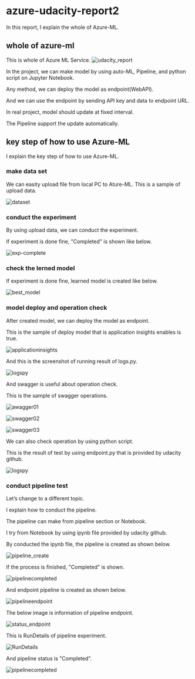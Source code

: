# azure-udacity-report2
In this report, I explain the whole of Azure-ML.

## whole of azure-ml
This is whole of Azure ML Service.
![udacity_report](https://github.com/uemuratakumi/azure-udacity-report2/assets/132246132/d3b3d774-c87c-43c5-8faa-e4007432b689)

In the project, we can make model by using auto-ML, Pipeline, and python script on Jupyter Notebook.

Any method, we can deploy the model as endpoint(WebAPI).

And we can use the endpoint by sending API key and data to endpoint URL.

In real project, model should update at fixed interval.

The Pipeline support the update automatically.

## key step of how to use Azure-ML
I explain the key step of how to use Azure-ML.

### make data set
We can easity upload file from local PC to Ature-ML.
This is a sample of upload data.

![dataset](https://github.com/uemuratakumi/azure-udacity-report2/assets/132246132/da3b97fb-cf5b-4062-936f-d6df3379ab3e)

### conduct the experiment
By using upload data, we can conduct the experiment.

If experiment is done fine, "Completed" is shown like below.

![exp-complete](https://github.com/uemuratakumi/azure-udacity-report2/assets/132246132/07da2541-1235-4a5a-9d4e-c4bd7693d9da)

### check the lerned model
If experiment is done fine, learned model is created like below.

![best_model](https://github.com/uemuratakumi/azure-udacity-report2/assets/132246132/c7ab2e1f-3985-4b91-885c-8793dbd5f369)

### model deploy and operation check
After created model, we can deploy the model as endpoint.

This is the sample of deploy model that is application insights enables is true.

![applicationinsights](https://github.com/uemuratakumi/azure-udacity-report2/assets/132246132/77502339-3fe1-4bc1-a91b-37d0acc8d2fe)


And this is the screenshot of running result of logs.py.

![logspy](https://github.com/uemuratakumi/azure-udacity-report2/assets/132246132/95ffb07a-d85b-4148-a6f9-ba85c0d1a93c)


And swagger is useful about operation check.

This is the sample of swagger operations.

![awagger01](https://github.com/uemuratakumi/azure-udacity-report2/assets/132246132/b75c92a4-3bf1-415e-98e4-20a750dbaa17)

![swagger02](https://github.com/uemuratakumi/azure-udacity-report2/assets/132246132/c17361e0-6b3f-43fa-a52d-7cff962299b6)

![swagger03](https://github.com/uemuratakumi/azure-udacity-report2/assets/132246132/508fd7a0-f072-42b6-b880-2e8ce0e1ca9e)

We can also check operation by using python script.

This is the result of test by using endpoint.py that is provided by udacity github.

![logspy](https://github.com/uemuratakumi/azure-udacity-report2/assets/132246132/c9bee30b-45e4-4ad1-943f-ef8b8848ae6f)

### conduct pipeline test
Let’s change to a different topic.

I explain how to conduct the pipeline.

The pipeline can make from pipeline section or Notebook.

I try from Notebook by using ipynb file provided by udacity github.

By conducted the ipynb file, the pipeline is created as shown below.

![pipeline_create](https://github.com/uemuratakumi/azure-udacity-report2/assets/132246132/25d4e25c-4aad-4c87-95bd-502f31795a71)


If the process is finished, "Completed" is shown.

![pipelinecompleted](https://github.com/uemuratakumi/azure-udacity-report2/assets/132246132/dffbc857-6c51-455d-82ab-eff3848a5d35)


And endpoint pipeline is created as shown below.

![pipelineendpoint](https://github.com/uemuratakumi/azure-udacity-report2/assets/132246132/b14a18c4-1b3f-4c27-a9df-f3922e891919)


The below image is information of pipeline endpoint.

![status_endpoint](https://github.com/uemuratakumi/azure-udacity-report2/assets/132246132/0aa1af64-f3b6-4099-ba2f-a05fbb7c11be)


This is RunDetails of pipeline experiment.

![RunDetails](https://github.com/uemuratakumi/azure-udacity-report2/assets/132246132/47f8622c-25e4-4111-b8bc-ac169db64a2b)


And pipeline status is "Completed".

![pipelinecompleted](https://github.com/uemuratakumi/azure-udacity-report2/assets/132246132/5bcc3e4b-191e-4937-aa4a-c13580f1e40f)

